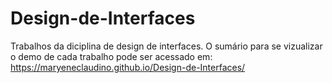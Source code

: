 # Design-de-Interfaces
Trabalhos da diciplina de design de interfaces.
O sumário para se vizualizar o demo de cada trabalho pode ser acessado em: https://maryeneclaudino.github.io/Design-de-Interfaces/
